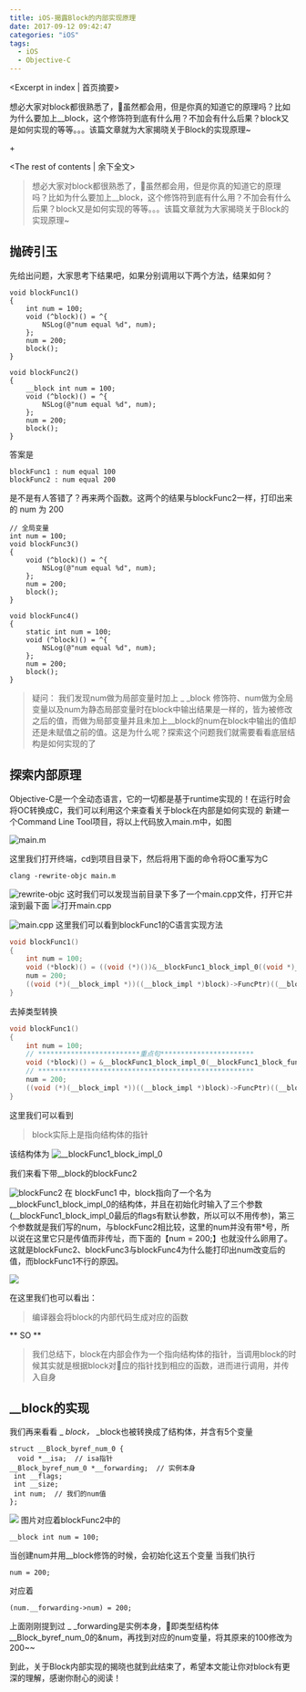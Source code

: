 ```yaml
---
title: iOS-揭露Block的内部实现原理
date: 2017-09-12 09:42:47
categories: "iOS"
tags:
  - iOS
  - Objective-C
---
```


<Excerpt in index | 首页摘要> 

想必大家对block都很熟悉了，虽然都会用，但是你真的知道它的原理吗？比如为什么要加上__block，这个修饰符到底有什么用？不加会有什么后果？block又是如何实现的等等。。。该篇文章就为大家揭晓关于Block的实现原理~

+<!-- more -->

<The rest of contents | 余下全文>

> 想必大家对block都很熟悉了，虽然都会用，但是你真的知道它的原理吗？比如为什么要加上__block，这个修饰符到底有什么用？不加会有什么后果？block又是如何实现的等等。。。该篇文章就为大家揭晓关于Block的实现原理~

## 抛砖引玉
先给出问题，大家思考下结果吧，如果分别调用以下两个方法，结果如何？
```objc
void blockFunc1()
{
    int num = 100;
    void (^block)() = ^{
        NSLog(@"num equal %d", num);
    };
    num = 200;
    block();
}
```
```objc
void blockFunc2()
{
    __block int num = 100;
    void (^block)() = ^{
        NSLog(@"num equal %d", num);
    };
    num = 200;
    block();
}
```
答案是
```
blockFunc1 : num equal 100
blockFunc2 : num equal 200
```
是不是有人答错了？再来两个函数。这两个的结果与blockFunc2一样，打印出来的 num 为 200
```objc
// 全局变量
int num = 100;
void blockFunc3()
{
    void (^block)() = ^{
        NSLog(@"num equal %d", num);
    };
    num = 200;
    block();
}
```
```objc
void blockFunc4()
{
    static int num = 100;
    void (^block)() = ^{
        NSLog(@"num equal %d", num);
    };
    num = 200;
    block();
}
```
> 疑问：
> 我们发现num做为局部变量时加上 _ _block 修饰符、num做为全局变量以及num为静态局部变量时在block中输出结果是一样的，皆为被修改之后的值，而做为局部变量并且未加上__block的num在block中输出的值却还是未赋值之前的值。这是为什么呢？探索这个问题我们就需要看看底层结构是如何实现的了

## 探索内部原理
Objective-C是一个全动态语言，它的一切都是基于runtime实现的！在运行时会将OC转换成C，我们可以利用这个来查看关于block在内部是如何实现的
新建一个Command Line Tool项目，将以上代码放入main.m中，如图


![main.m](/images/2017/09/iOS-揭露Block的内部实现原理/1.png)

这里我们打开终端，cd到项目目录下，然后将用下面的命令将OC重写为C
```
clang -rewrite-objc main.m
```

![rewrite-objc](/images/2017/09/iOS-揭露Block的内部实现原理/2.png)
这时我们可以发现当前目录下多了一个main.cpp文件，打开它并滚到最下面
![打开main.cpp](/images/2017/09/iOS-揭露Block的内部实现原理/3.png)

![main.cpp](/images/2017/09/iOS-揭露Block的内部实现原理/4.png)
这里我们可以看到blockFunc1的C语言实现方法

```c
void blockFunc1()
{
    int num = 100;
    void (*block)() = ((void (*)())&__blockFunc1_block_impl_0((void *)__blockFunc1_block_func_0, &__blockFunc1_block_desc_0_DATA, num));
    num = 200;
    ((void (*)(__block_impl *))((__block_impl *)block)->FuncPtr)((__block_impl *)block);
}
```
去掉类型转换
```c
void blockFunc1()
{
    int num = 100;
    // *************************重点句***********************
    void (*block)() = &__blockFunc1_block_impl_0(__blockFunc1_block_func_0, &__blockFunc1_block_desc_0_DATA, num));
    // *****************************************************
    num = 200;
    ((void (*)(__block_impl *))((__block_impl *)block)->FuncPtr)((__block_impl *)block);
}
```
这里我们可以看到
> block实际上是指向结构体的指针

该结构体为
![__blockFunc1_block_impl_0](/images/2017/09/iOS-揭露Block的内部实现原理/5.png)

我们来看下带__block的blockFunc2

![blockFunc2](/images/2017/09/iOS-揭露Block的内部实现原理/6.png)
在 blockFunc1 中，block指向了一个名为__blockFunc1_block_impl_0的结构体，并且在初始化时输入了三个参数(__blockFunc1_block_impl_0最后的flags有默认参数，所以可以不用传参)，第三个参数就是我们写的num，与blockFunc2相比较，这里的num并没有带*号，所以说在这里它只是传值而非传址，而下面的【num = 200;】也就没什么卵用了。这就是blockFunc2、blockFunc3与blockFunc4为什么能打印出num改变后的值，而blockFunc1不行的原因。

![](/images/2017/09/iOS-揭露Block的内部实现原理/7.png)

在这里我们也可以看出：
> 编译器会将block的内部代码生成对应的函数

** SO **
> 我们总结下，block在内部会作为一个指向结构体的指针，当调用block的时候其实就是根据block对应的指针找到相应的函数，进而进行调用，并传入自身

## __block的实现

我们再来看看 _ _block，_ _block也被转换成了结构体，并含有5个变量
```
struct __Block_byref_num_0 {
  void *__isa;  // isa指针
__Block_byref_num_0 *__forwarding;  // 实例本身
 int __flags; 
 int __size;
 int num;  // 我们的num值
};
```

![](/images/2017/09/iOS-揭露Block的内部实现原理/8.png)
图片对应着blockFunc2中的

```
__block int num = 100;
```
当创建num并用__block修饰的时候，会初始化这五个变量
当我们执行
```
num = 200;
```
对应着
```
(num.__forwarding->num) = 200;
```
上面刚刚提到过 _ _forwarding是实例本身，即类型结构体__Block_byref_num_0的&num，再找到对应的num变量，将其原来的100修改为200~~

到此，关于Block内部实现的揭晓也就到此结束了，希望本文能让你对block有更深的理解，感谢你耐心的阅读！